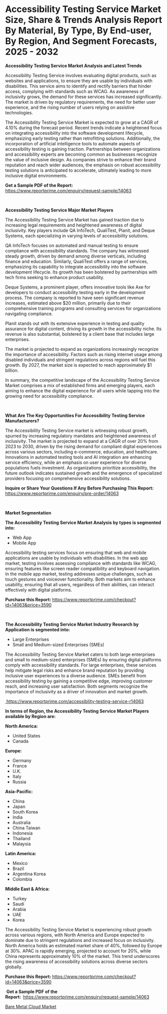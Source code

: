 <p><h1>Accessibility Testing Service Market Size, Share & Trends Analysis Report By Material, By Type, By End-user, By Region, And Segment Forecasts, 2025 - 2032</h1></p><p><strong>Accessibility Testing Service Market Analysis and Latest Trends</strong></p>
<p><p>Accessibility Testing Service involves evaluating digital products, such as websites and applications, to ensure they are usable by individuals with disabilities. This service aims to identify and rectify barriers that hinder access, complying with standards such as WCAG. As awareness of inclusivity grows, the demand for these services has increased significantly. The market is driven by regulatory requirements, the need for better user experience, and the rising number of users relying on assistive technologies.</p><p>The Accessibility Testing Service Market is expected to grow at a CAGR of 4.10% during the forecast period. Recent trends indicate a heightened focus on integrating accessibility into the software development lifecycle, emphasizing early testing rather than retrofitting solutions. Additionally, the incorporation of artificial intelligence tools to automate aspects of accessibility testing is gaining traction. Partnerships between organizations and accessibility experts are becoming common as businesses recognize the value of inclusive design. As companies strive to enhance their brand reputation and reach wider audiences, the emphasis on robust accessibility testing solutions is anticipated to accelerate, ultimately leading to more inclusive digital environments.</p></p>
<p><strong>Get a Sample PDF of the Report:&nbsp;</strong> <a href="https://www.reportprime.com/enquiry/request-sample/14063?utm_campaign=2796&utm_medium=2&utm_source=Github&utm_content=ia&utm_term=20032025&utm_id=accessibility-testing-service">https://www.reportprime.com/enquiry/request-sample/14063</a></p>
<p>&nbsp;</p>
<p><strong>Accessibility Testing Service Major Market Players</strong></p>
<p><p>The Accessibility Testing Service Market has gained traction due to increasing legal requirements and heightened awareness of digital inclusivity. Key players include QA InfoTech, QualiTest, Planit, and Deque Systems, each specializing in varying levels of accessibility solutions.</p><p>QA InfoTech focuses on automated and manual testing to ensure compliance with accessibility standards. The company has witnessed steady growth, driven by demand among diverse verticals, including finance and education. Similarly, QualiTest offers a range of services, emphasizing its capability to integrate accessibility into the software development lifecycle. Its growth has been bolstered by partnerships with tech firms seeking to enhance product usability.</p><p>Deque Systems, a prominent player, offers innovative tools like Axe for developers to conduct accessibility testing early in the development process. The company is reported to have seen significant revenue increases, estimated above $20 million, primarily due to their comprehensive training programs and consulting services for organizations navigating compliance.</p><p>Planit stands out with its extensive experience in testing and quality assurance for digital content, driving its growth in the accessibility niche. Its revenue is also substantial, bolstered by a client base that includes large enterprises.</p><p>The market is projected to expand as organizations increasingly recognize the importance of accessibility. Factors such as rising internet usage among disabled individuals and stringent regulations across regions will fuel this growth. By 2027, the market size is expected to reach approximately $1 billion.</p><p>In summary, the competitive landscape of the Accessibility Testing Service Market comprises a mix of established firms and emerging players, each aiming to enhance the digital experience for all users while tapping into the growing need for accessibility compliance.</p></p>
<p>&nbsp;</p>
<p><strong>What Are The Key Opportunities For Accessibility Testing Service Manufacturers?</strong></p>
<p><p>The Accessibility Testing Service market is witnessing robust growth, spurred by increasing regulatory mandates and heightened awareness of inclusivity. The market is projected to expand at a CAGR of over 20% from 2023 to 2030, driven by the rising demand for compliant digital experiences across various sectors, including e-commerce, education, and healthcare. Innovations in automated testing tools and AI integration are enhancing service efficiency, while an emphasis on user experience for diverse populations fuels investment. As organizations prioritize accessibility, the future outlook indicates sustained growth and the emergence of specialized providers focusing on comprehensive accessibility solutions.</p></p>
<p><strong>Inquire or Share Your Questions If Any Before Purchasing This Report:</strong> <a href="https://www.reportprime.com/enquiry/pre-order/14063?utm_campaign=2796&utm_medium=2&utm_source=Github&utm_content=ia&utm_term=20032025&utm_id=accessibility-testing-service">https://www.reportprime.com/enquiry/pre-order/14063</a></p>
<p>&nbsp;</p>
<p><strong>Market Segmentation</strong></p>
<p><strong>The Accessibility Testing Service Market Analysis by types is segmented into:</strong></p>
<p><ul><li>Web App</li><li>Mobile App</li></ul></p>
<p><p>Accessibility testing services focus on ensuring that web and mobile applications are usable by individuals with disabilities. In the web app market, testing involves assessing compliance with standards like WCAG, ensuring features like screen reader compatibility and keyboard navigation. In the mobile app market, testing addresses unique challenges, such as touch gestures and voiceover functionality. Both markets aim to enhance usability, ensuring that all users, regardless of their abilities, can interact effectively with digital platforms.</p></p>
<p><strong>Purchase this Report:&nbsp;</strong><a href="https://www.reportprime.com/checkout?id=14063&price=3590&utm_campaign=2796&utm_medium=2&utm_source=Github&utm_content=ia&utm_term=20032025&utm_id=accessibility-testing-service">https://www.reportprime.com/checkout?id=14063&price=3590</a></p>
<p>&nbsp;</p>
<p><strong>The Accessibility Testing Service Market Industry Research by Application is segmented into:</strong></p>
<p><ul><li>Large Enterprises</li><li>Small and Medium-sized Enterprises (SMEs)</li></ul></p>
<p><p>The Accessibility Testing Service Market caters to both large enterprises and small to medium-sized enterprises (SMEs) by ensuring digital platforms comply with accessibility standards. For large enterprises, these services help mitigate legal risks and enhance brand reputation by providing inclusive user experiences to a diverse audience. SMEs benefit from accessibility testing by gaining a competitive edge, improving customer reach, and increasing user satisfaction. Both segments recognize the importance of inclusivity as a driver of innovation and market growth.</p></p>
<p><a href="https://www.reportprime.com/accessibility-testing-service-r14063?utm_campaign=2796&utm_medium=2&utm_source=Github&utm_content=ia&utm_term=20032025&utm_id=accessibility-testing-service">&nbsp;https://www.reportprime.com/accessibility-testing-service-r14063</a></p>
<p><strong>In terms of Region, the Accessibility Testing Service Market Players available by Region are:</strong></p>
<p>
    <p> <strong> North America: </strong>
        <ul>
            <li>United States</li>
            <li>Canada</li>
        </ul>
        </p> 
    <p> <strong> Europe: </strong>
        <ul>
            <li>Germany</li>
            <li>France</li>
            <li>U.K.</li>
            <li>Italy</li>
            <li>Russia</li>
        </ul>
        </p> 
    <p> <strong> Asia-Pacific: </strong>
        <ul>
            <li>China</li>
            <li>Japan</li>
            <li>South Korea</li>
            <li>India</li>
            <li>Australia</li>
            <li>China Taiwan</li>
            <li>Indonesia</li>
            <li>Thailand</li>
            <li>Malaysia</li>
        </ul>
        </p> 
    <p> <strong> Latin America: </strong>
        <ul>
            <li>Mexico</li>
            <li>Brazil</li>
            <li>Argentina Korea</li>
            <li>Colombia</li>
        </ul>
        </p> 
    <p> <strong> Middle East & Africa: </strong>
        <ul>
            <li>Turkey</li>
            <li>Saudi</li>
            <li>Arabia</li>
            <li>UAE</li>
            <li>Korea</li>
        </ul>
    </p>
    </p>
<p><p>The Accessibility Testing Service Market is experiencing robust growth across various regions, with North America and Europe expected to dominate due to stringent regulations and increased focus on inclusivity. North America holds an estimated market share of 40%, followed by Europe at 30%. APAC is rapidly emerging, projected to account for 20%, while China represents approximately 10% of the market. This trend underscores the rising awareness of accessibility solutions across diverse sectors globally.</p></p>
<p><strong>Purchase this Report: </strong><a href="https://www.reportprime.com/checkout?id=14063&price=3590&utm_campaign=2796&utm_medium=2&utm_source=Github&utm_content=ia&utm_term=20032025&utm_id=accessibility-testing-service">https://www.reportprime.com/checkout?id=14063&price=3590</a></p>
<p>&nbsp;<strong>Get a Sample PDF of the Report:&nbsp;&nbsp;</strong><a href="https://www.reportprime.com/enquiry/request-sample/14063?utm_campaign=2796&utm_medium=2&utm_source=Github&utm_content=ia&utm_term=20032025&utm_id=accessibility-testing-service">https://www.reportprime.com/enquiry/request-sample/14063</a></p>
<p><strong></strong></p>
<p><p><a href="https://github.com/raffadongraffadong/Market-Research-Report-List-1/blob/main/bare-metal-cloud-market.md?utm_campaign=2796&utm_medium=2&utm_source=Github&utm_content=ia&utm_term=20032025&utm_id=accessibility-testing-service">Bare Metal Cloud Market</a></p></p>